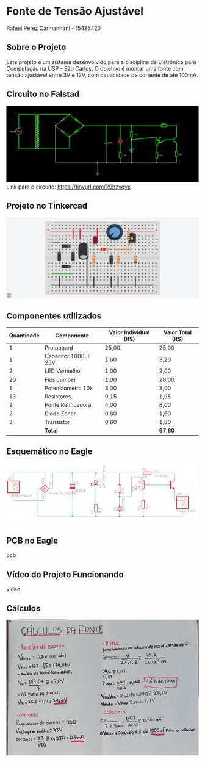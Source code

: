 # Fonte de Tensão Ajustável
Rafael Perez Carmanhani - 15485420

## Sobre o Projeto
Este projeto é um sistema desenvolvido para a disciplina de Eletrônica para Computação na USP - São Carlos. O objetivo é montar uma fonte com tensão ajustável entre 3V e 12V, com capacidade de corrente de até 100mA.

## Circuito no Falstad
![circuito](falstad_fonte.png)
Link para o circuito: https://tinyurl.com/29hzvqvx

## Projeto no Tinkercad
![tinkercad fonte](tinkercad_fonte.png)

## Componentes utilizados

| Quantidade | Componente           | Valor Individual (R$) | Valor Total (R$) |
|------------|----------------------|-----------------------|------------------|
| 1          | Protoboard           | 25,00                 | 25,00            |
| 1          | Capacitor 1000uF 25V | 1,60                  | 3,20             |
| 2          | LED Vermelho         | 1,00                  | 2,00             |
| 20         | Fios Jumper          | 1,00                  | 20,00            |
| 1          | Potenciometro 10k    | 3,00                  | 3,00             |
| 13         | Resistores           | 0,15                  | 1,95             |
| 2          | Ponte Retificadora   | 4,00                  | 8,00             |
| 2          | Diodo Zener          | 0,80                  | 1,60             |
| 3          | Transistor           | 0,60                  | 1,80             |
|            | **Total**            |                       | **67,60**       |

## Esquemático no Eagle
![esquemático fonte](esquematico-fonte2.png)

## PCB no Eagle
pcb

## Vídeo do Projeto Funcionando
vídeo

## Cálculos
![calculos fonte](calculos_fonte.jpg)
